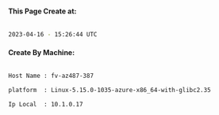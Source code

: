 
   
#### This Page Create at:

```bash

2023-04-16 - 15:26:44 UTC

```

#### Create By Machine:

```bash

Host Name : fv-az487-387

platform  : Linux-5.15.0-1035-azure-x86_64-with-glibc2.35

Ip Local  : 10.1.0.17

```

